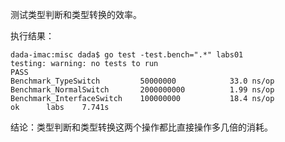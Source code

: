 测试类型判断和类型转换的效率。

执行结果：

    dada-imac:misc dada$ go test -test.bench=".*" labs01
    testing: warning: no tests to run
    PASS
    Benchmark_TypeSwitch         50000000            33.0 ns/op
    Benchmark_NormalSwitch       2000000000          1.99 ns/op
    Benchmark_InterfaceSwitch    100000000           18.4 ns/op
    ok  	labs	7.741s

结论：类型判断和类型转换这两个操作都比直接操作多几倍的消耗。

